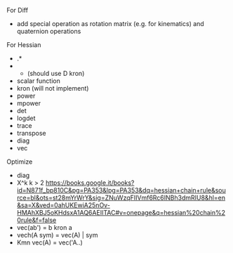 For Diff
- add special operation as rotation matrix (e.g. for kinematics) and quaternion operations

For Hessian
- .*
- * (should use D kron)
- scalar function
- kron (will not implement)
- power
- mpower
- det
- logdet
- trace
- transpose
- diag
- vec

Optimize
- diag
- X^k k > 2
		https://books.google.it/books?id=N871f_bp810C&pg=PA353&lpg=PA353&dq=hessian+chain+rule&source=bl&ots=st28mYrWrY&sig=ZNuWzqFIIVmf6Rc6INBh3dmRIU8&hl=en&sa=X&ved=0ahUKEwiA25nOv-HMAhXBJ5oKHdsxA1AQ6AEIITAC#v=onepage&q=hessian%20chain%20rule&f=false
- vec(ab') = b kron a
- vech(A sym) = vec(A) | sym
- Kmn vec(A) = vec('A..)